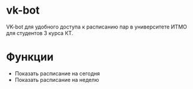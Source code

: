 # vk-bot
VK-bot для удобного доступа к расписанию пар в университете ИТМО для студентов 3 курса КТ. 

# Функции
 - Показать расписание на сегодня
 - Показать расписание на неделю
